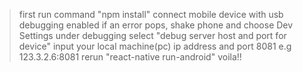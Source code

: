 > first run command "npm install" 
> connect mobile device with usb debugging enabled 
> if an error pops, shake phone and choose Dev Settings 
> under debugging select "debug server host and port for device"
> input your local machine(pc) ip address and port 8081 e.g 123.3.2.6:8081 
> rerun "react-native run-android" 
> voila!!



